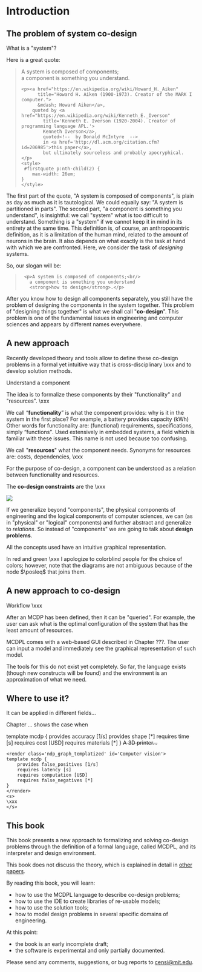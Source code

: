 # Introduction

## The problem of system co-design

What is a "system"?

Here is a great quote:

<blockquote id="firstquote">
    <p>
        A system is composed of components;      <br/>
        a component is something you understand.
    </p>

    <p><a href="https://en.wikipedia.org/wiki/Howard_H._Aiken"
          title="Howard H. Aiken (1900-1973). Creator of the MARK I computer.">
          &mdash; Howard Aiken</a>,
        quoted by <a href="https://en.wikipedia.org/wiki/Kenneth_E._Iverson"
            title='Kenneth E. Iverson (1920-2004). Creator of programming language APL.'>
            Kenneth Iverson</a>,
            quoted<!--  by Donald McIntyre  -->
            in <a href='http://dl.acm.org/citation.cfm?id=206985'>this paper</a>,
            but ultimately sourceless and probably apocryphical.
    </p>
    <style>
     #firstquote p:nth-child(2) {
        max-width: 26em;
    }
    </style>

</blockquote>


The first part of the quote, "A system is composed of components", is plain as
day as much as it is tautological. We could equally say: "A system is
partitioned in parts". The second part, "a component is something you
understand", is insightful: we call "system" what is too difficult to
understand. Something is a "system" if we cannot keep it in mind in its entirety
at the same time. This definition is, of course, an anthropocentric definition,
as it is a limitation of the human mind, related to the amount of neurons in the
brain. It also depends on what exactly is the task at hand with which we are
confronted. Here, we consider the task of *designing* systems.

So, our slogan will be:

<blockquote id='secondquote'>
    <!-- <p>A system is composed of components;<br/>
     a component is something <u>you can design</u>;<br/>
     <u>co-design</u> is designing them all together.</p> -->

     <p>A system is composed of components;<br/>
       a component is something you understand
       <strong>how to design</strong>.</p>
</blockquote>

<style>
#newpart {
    color: purple;
}
</style>


After you know how to design all components separately, you still have the
problem of designing the components in the system together. This problem of
"designing things together" is what we shall call "**co-design**". This problem
is one of the fundamental issues in engineering and computer sciences and
appears by different names everywhere.



## A new approach

Recently developed theory and tools allow to define these co-design problems in
a formal yet intuitive way that is cross-disciplinary \xxx and to develop solution
methods.


Understand a component

The idea is to formalize these components by their "functionality" and
"resources". \xxx

We call <q>**<f>functionality</f>**</q> is what the component provides: why is
it in the system in the first place? For example, a battery provides capacity
(kWh) Other words for functionality are: <f>(functional) requirements</f>,
<f>specifications</f>, simply <q><f>functions</f></q>. <footnote> Used
extensively in embedded systems, a field which is familiar with these issues.
This name is not used because too confusing.</footnote>

We call "**<r>resources</r>**" what the component needs. Synonyms for resources
are: <r>costs</r>, <r>dependencies</r>, \xxx

For the purpose of co-design, a component can be understood as
a relation between functionality and resources.

The **co-design constraints** are the \xxx

<img class='art' latex-options='scale=0.33' src="gmcdp_setup.pdf" />


If we generalize beyond "components", the physical components of engineering and
the logical components of computer sciences, we can (as in "physical" or
"logical" components) and further abstract and generalize to *relations*. So
instead of "components" we are going to talk about **design problems**.

All the concepts used have an intuitive graphical representation.

In red and green \xxx <footnote>I apologize to colorblind people
for the choice of colors; however, note that the diagrams are not ambiguous
because of the node $\posleq$ that joins them.</footnote>


## A new approach to co-design

Workflow \xxx


After an MCDP has been defined, then it can be "queried". For example, the user
can ask what is the optimal configuration of the system that has the least
amount of resources.


MCDPL comes with a web-based GUI described in <ref>Chapter ???</ref>. The user
can input a model and immediately see the graphical representation of such
model.


The tools for this do not exist yet completely. So far, the language exists
(though new constructs will be found) and the environment is an approximation of
what we need.


## Where to use it?

It can be applied in different fields...

Chapter ... shows the case when

<col2>
    <render class='ndp_graph_templatized' id='3D_Printer'>
    template mcdp {
        provides accuracy [1/s]
        provides shape [*]
        requires time [s]
        requires cost [USD]
        requires materials [*]
    }
    </render>
    <s>
    A 3D printer...
    </s>

    <render class='ndp_graph_templatized' id='Computer vision'>
    template mcdp {
        provides false_positives [1/s]
        requires latency [s]
        requires computation [USD]
        requires false_negatives [*]
    }
    </render>
    <s>
    \xxx
    </s>

</col2>

## This book

This book presents a new approach to formalizing and solving co-design problems
through the definition of a formal language, called MCDPL, and its interpreter
and design environment.

This book does not discuss the theory, which is explained in detail in [other
papers].

[other papers]: #papers

By reading this book, you will learn:

* how to use the MCDPL language to describe co-design problems;
* how to use the IDE to create libraries of re-usable models;
* how to use the solution tools;
* how to model design problems in several specific domains of engineering.


At this point:

* the book is an early incomplete draft;
* the software is experimental and only partially documented.

Please send any comments, suggestions, or bug reports to <a
href="mailto:censi@mit.edu">censi@mit.edu</a>.
